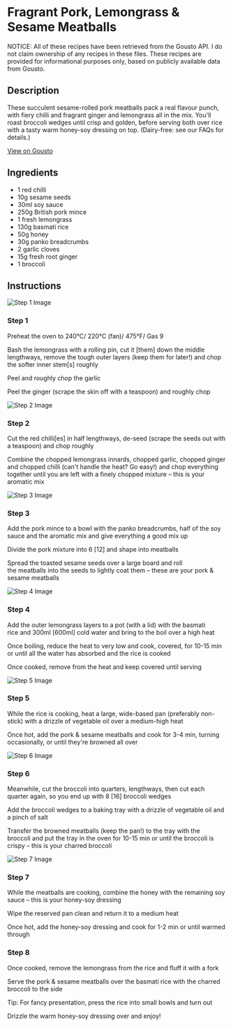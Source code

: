 # Fragrant Pork, Lemongrass & Sesame Meatballs

NOTICE: All of these recipes have been retrieved from the Gousto API. I do not claim ownership of any recipes in these files. These recipes are provided for informational purposes only, based on publicly available data from Gousto.

## Description

These succulent sesame-rolled pork meatballs pack a real flavour punch, with fiery chilli and fragrant ginger and lemongrass all in the mix. You'll roast broccoli wedges until crisp and golden, before serving both over rice with a tasty warm honey-soy dressing on top. (Dairy-free: see our FAQs for details.)

[View on Gousto](https://www.gousto.co.uk/recipes/cookbook/fragrant-pork-lemongrass-sesame-meatballs)

## Ingredients

- 1 red chilli 
- 10g sesame seeds
- 30ml soy sauce
- 250g British pork mince
- 1 fresh lemongrass
- 130g basmati rice
- 50g honey 
- 30g panko breadcrumbs
- 2 garlic cloves
- 15g fresh root ginger
- 1 broccoli 

## Instructions

![Step 1 Image](https://production-media.gousto.co.uk/cms/recipe-step-image/977.-s-tep-1-x200.jpg)

### Step 1

Preheat the oven to 240°C/ 220°C (fan)/ 475°F/ Gas 9


Bash the lemongrass with a rolling pin, cut it<span class="text-danger"> [them]</span> down the middle lengthways, remove the tough outer layers (keep them for later!) and chop the softer inner stem<span class="text-danger">[s]</span> roughly


Peel and roughly chop the garlic


Peel the ginger (scrape the skin off with a teaspoon) and roughly chop

![Step 2 Image](https://production-media.gousto.co.uk/cms/recipe-step-image/977.-s-tep-2-x200.jpg)

### Step 2

Cut the red chilli<span class="text-danger">[es]</span> in half lengthways, de-seed (scrape the seeds out with a teaspoon) and chop roughly


Combine the chopped lemongrass innards, chopped garlic, chopped ginger and chopped chilli <span class="text-highlight">(can't</span> handle the heat? Go easy!) and chop everything together until you are left with a finely chopped mixture – this is your aromatic mix

![Step 3 Image](https://production-media.gousto.co.uk/cms/recipe-step-image/977.-s-tep-3-x200.jpg)

### Step 3

Add the pork mince to a bowl with the panko breadcrumbs, half of the soy sauce and the aromatic mix and give everything a good mix up 


Divide the pork mixture into 6 <span class="text-danger">[12]</span> and shape into meatballs


Spread the toasted sesame seeds over a large board and roll the meatballs into the seeds to lightly coat them – these are your pork &amp; sesame meatballs

![Step 4 Image](https://production-media.gousto.co.uk/cms/recipe-step-image/977.-s-tep-4-x200.jpg)

### Step 4

Add the outer lemongrass layers to a pot (with a lid) with the basmati rice and 300ml <span class="text-danger">[600ml] </span>cold water and bring to the boil over a high heat 


Once boiling, reduce the heat to very low and cook, covered, for 10-15 min or until all the water has absorbed and the rice is cooked


Once cooked, remove from the heat and keep covered until serving

![Step 5 Image](https://production-media.gousto.co.uk/cms/recipe-step-image/977.-s-tep-5-x200.jpg)

### Step 5

<span class="text-highlight">While the rice is cooking, heat</span> a large, wide-based pan (preferably non-stick) with a drizzle of vegetable oil over a medium-high heat 


Once hot, add the pork &amp; sesame meatballs and cook for 3-4 min, turning occasionally, or until they're browned all over

![Step 6 Image](https://production-media.gousto.co.uk/cms/recipe-step-image/977.-s-tep-6-x200.jpg)

### Step 6

Meanwhile, cut the broccoli into quarters, lengthways, then cut each quarter again, so you end up with 8 <span class="text-danger">[16]</span><span class="text-danger"> </span>broccoli wedges


Add the broccoli wedges to a baking tray with a drizzle of vegetable oil and a pinch of salt 


Transfer the browned meatballs (keep the pan!) to the tray with the broccoli and put the tray in the oven for 10-15 min or until the broccoli is crispy<span class="text-highlight"> – this is your charred broccoli </span>

![Step 7 Image](https://production-media.gousto.co.uk/cms/recipe-step-image/977.-s-tep-7-x200.jpg)

### Step 7

<span class="text-highlight">While the meatballs are cooking, combine</span> the honey with the remaining soy sauce – this is your honey-soy dressing 


Wipe the reserved pan clean and return it to a medium heat 


Once hot, add the honey-soy dressing and cook for 1-2 min or until warmed through

### Step 8

Once cooked, remove the lemongrass from the rice and fluff it with a fork 


Serve the pork &amp; sesame meatballs over <span class="text-highlight">the basmati rice </span>with the charred broccoli to the side


Tip: For fancy presentation, press the rice into small bowls and turn out


Drizzle the warm honey-soy dressing over and enjoy!

